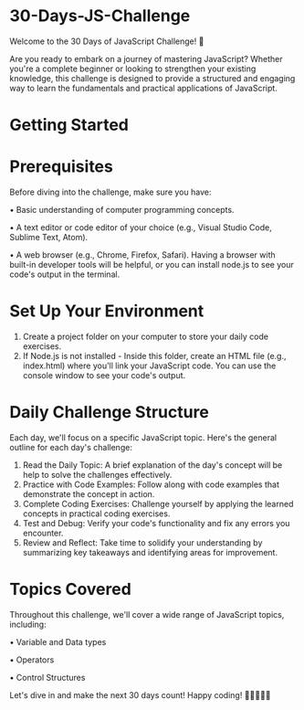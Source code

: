 # 30-Days-JS-Challenge
Welcome to the 30 Days of JavaScript Challenge! 🚀

Are you ready to embark on a journey of mastering JavaScript? Whether you're a complete beginner or looking to strengthen your existing knowledge, this challenge is designed to provide a structured and engaging way to learn the fundamentals and practical applications of JavaScript.

# Getting Started

# Prerequisites
Before diving into the challenge, make sure you have:

• Basic understanding of computer programming concepts.

• A text editor or code editor of your choice (e.g., Visual Studio Code, Sublime Text, Atom).

• A web browser (e.g., Chrome, Firefox, Safari). Having a browser with built-in developer tools 
  will be helpful, or you can install node.js to see your code's output in the terminal.

# Set Up Your Environment
1. Create a project folder on your computer to store your daily code exercises.
2. If Node.js is not installed - Inside this folder, create an HTML file (e.g., index.html) where you'll link your JavaScript code. You can use the console window     to see your code's output.

# Daily Challenge Structure
Each day, we'll focus on a specific JavaScript topic. Here's the general outline for each day's challenge:
1. Read the Daily Topic: A brief explanation of the day's concept will be help to solve the challenges effectively.
2. Practice with Code Examples: Follow along with code examples that demonstrate the concept in action.
3. Complete Coding Exercises: Challenge yourself by applying the learned concepts in practical coding exercises.
4. Test and Debug: Verify your code's functionality and fix any errors you encounter.
5. Review and Reflect: Take time to solidify your understanding by summarizing key takeaways and identifying areas for improvement.

# Topics Covered
  Throughout this challenge, we'll cover a wide range of JavaScript topics, including:
  
  • Variable and Data types
  
  • Operators

  • Control Structures

  Let's dive in and make the next 30 days count! Happy coding! 🎉👩‍💻👨‍💻
